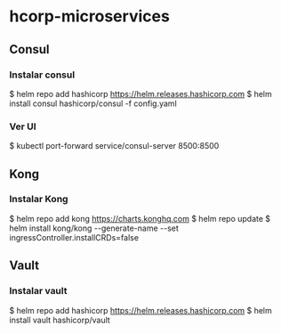 # hcorp-microservices

## Consul

### Instalar consul

$ helm repo add hashicorp https://helm.releases.hashicorp.com
$ helm install consul hashicorp/consul -f config.yaml

### Ver UI

$ kubectl port-forward service/consul-server 8500:8500

## Kong

### Instalar Kong

$ helm repo add kong https://charts.konghq.com
$ helm repo update
$ helm install kong/kong --generate-name --set ingressController.installCRDs=false

## Vault

### Instalar vault

$ helm repo add hashicorp https://helm.releases.hashicorp.com
$ helm install vault hashicorp/vault
